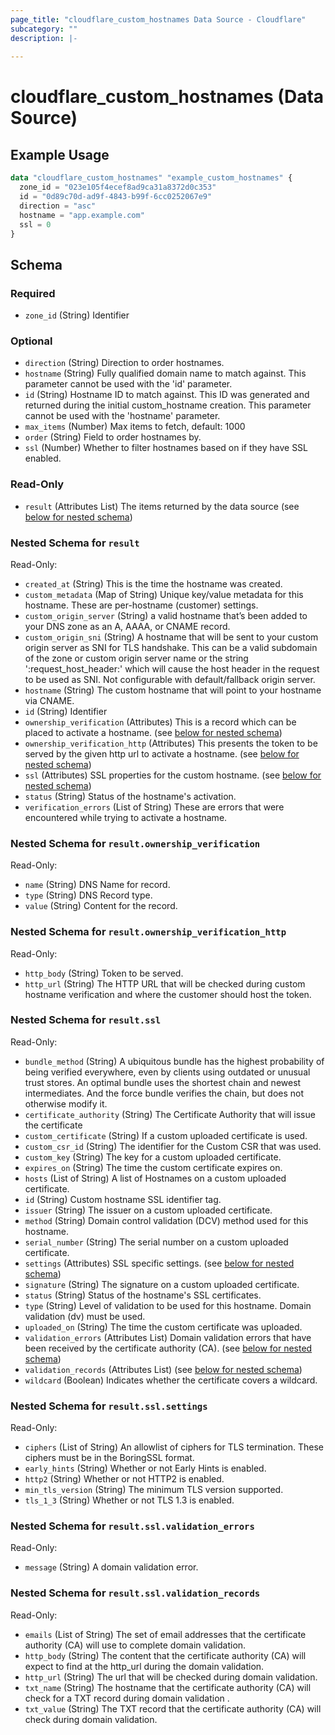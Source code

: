 ```yaml
---
page_title: "cloudflare_custom_hostnames Data Source - Cloudflare"
subcategory: ""
description: |-
  
---
```


# cloudflare_custom_hostnames (Data Source)



## Example Usage

```terraform
data "cloudflare_custom_hostnames" "example_custom_hostnames" {
  zone_id = "023e105f4ecef8ad9ca31a8372d0c353"
  id = "0d89c70d-ad9f-4843-b99f-6cc0252067e9"
  direction = "asc"
  hostname = "app.example.com"
  ssl = 0
}
```

<!-- schema generated by tfplugindocs -->
## Schema

### Required

- `zone_id` (String) Identifier

### Optional

- `direction` (String) Direction to order hostnames.
- `hostname` (String) Fully qualified domain name to match against. This parameter cannot be used with the 'id' parameter.
- `id` (String) Hostname ID to match against. This ID was generated and returned during the initial custom_hostname creation. This parameter cannot be used with the 'hostname' parameter.
- `max_items` (Number) Max items to fetch, default: 1000
- `order` (String) Field to order hostnames by.
- `ssl` (Number) Whether to filter hostnames based on if they have SSL enabled.

### Read-Only

- `result` (Attributes List) The items returned by the data source (see [below for nested schema](#nestedatt--result))

<a id="nestedatt--result"></a>
### Nested Schema for `result`

Read-Only:

- `created_at` (String) This is the time the hostname was created.
- `custom_metadata` (Map of String) Unique key/value metadata for this hostname. These are per-hostname (customer) settings.
- `custom_origin_server` (String) a valid hostname that’s been added to your DNS zone as an A, AAAA, or CNAME record.
- `custom_origin_sni` (String) A hostname that will be sent to your custom origin server as SNI for TLS handshake. This can be a valid subdomain of the zone or custom origin server name or the string ':request_host_header:' which will cause the host header in the request to be used as SNI. Not configurable with default/fallback origin server.
- `hostname` (String) The custom hostname that will point to your hostname via CNAME.
- `id` (String) Identifier
- `ownership_verification` (Attributes) This is a record which can be placed to activate a hostname. (see [below for nested schema](#nestedatt--result--ownership_verification))
- `ownership_verification_http` (Attributes) This presents the token to be served by the given http url to activate a hostname. (see [below for nested schema](#nestedatt--result--ownership_verification_http))
- `ssl` (Attributes) SSL properties for the custom hostname. (see [below for nested schema](#nestedatt--result--ssl))
- `status` (String) Status of the hostname's activation.
- `verification_errors` (List of String) These are errors that were encountered while trying to activate a hostname.

<a id="nestedatt--result--ownership_verification"></a>
### Nested Schema for `result.ownership_verification`

Read-Only:

- `name` (String) DNS Name for record.
- `type` (String) DNS Record type.
- `value` (String) Content for the record.


<a id="nestedatt--result--ownership_verification_http"></a>
### Nested Schema for `result.ownership_verification_http`

Read-Only:

- `http_body` (String) Token to be served.
- `http_url` (String) The HTTP URL that will be checked during custom hostname verification and where the customer should host the token.


<a id="nestedatt--result--ssl"></a>
### Nested Schema for `result.ssl`

Read-Only:

- `bundle_method` (String) A ubiquitous bundle has the highest probability of being verified everywhere, even by clients using outdated or unusual trust stores. An optimal bundle uses the shortest chain and newest intermediates. And the force bundle verifies the chain, but does not otherwise modify it.
- `certificate_authority` (String) The Certificate Authority that will issue the certificate
- `custom_certificate` (String) If a custom uploaded certificate is used.
- `custom_csr_id` (String) The identifier for the Custom CSR that was used.
- `custom_key` (String) The key for a custom uploaded certificate.
- `expires_on` (String) The time the custom certificate expires on.
- `hosts` (List of String) A list of Hostnames on a custom uploaded certificate.
- `id` (String) Custom hostname SSL identifier tag.
- `issuer` (String) The issuer on a custom uploaded certificate.
- `method` (String) Domain control validation (DCV) method used for this hostname.
- `serial_number` (String) The serial number on a custom uploaded certificate.
- `settings` (Attributes) SSL specific settings. (see [below for nested schema](#nestedatt--result--ssl--settings))
- `signature` (String) The signature on a custom uploaded certificate.
- `status` (String) Status of the hostname's SSL certificates.
- `type` (String) Level of validation to be used for this hostname. Domain validation (dv) must be used.
- `uploaded_on` (String) The time the custom certificate was uploaded.
- `validation_errors` (Attributes List) Domain validation errors that have been received by the certificate authority (CA). (see [below for nested schema](#nestedatt--result--ssl--validation_errors))
- `validation_records` (Attributes List) (see [below for nested schema](#nestedatt--result--ssl--validation_records))
- `wildcard` (Boolean) Indicates whether the certificate covers a wildcard.

<a id="nestedatt--result--ssl--settings"></a>
### Nested Schema for `result.ssl.settings`

Read-Only:

- `ciphers` (List of String) An allowlist of ciphers for TLS termination. These ciphers must be in the BoringSSL format.
- `early_hints` (String) Whether or not Early Hints is enabled.
- `http2` (String) Whether or not HTTP2 is enabled.
- `min_tls_version` (String) The minimum TLS version supported.
- `tls_1_3` (String) Whether or not TLS 1.3 is enabled.


<a id="nestedatt--result--ssl--validation_errors"></a>
### Nested Schema for `result.ssl.validation_errors`

Read-Only:

- `message` (String) A domain validation error.


<a id="nestedatt--result--ssl--validation_records"></a>
### Nested Schema for `result.ssl.validation_records`

Read-Only:

- `emails` (List of String) The set of email addresses that the certificate authority (CA) will use to complete domain validation.
- `http_body` (String) The content that the certificate authority (CA) will expect to find at the http_url during the domain validation.
- `http_url` (String) The url that will be checked during domain validation.
- `txt_name` (String) The hostname that the certificate authority (CA) will check for a TXT record during domain validation .
- `txt_value` (String) The TXT record that the certificate authority (CA) will check during domain validation.


